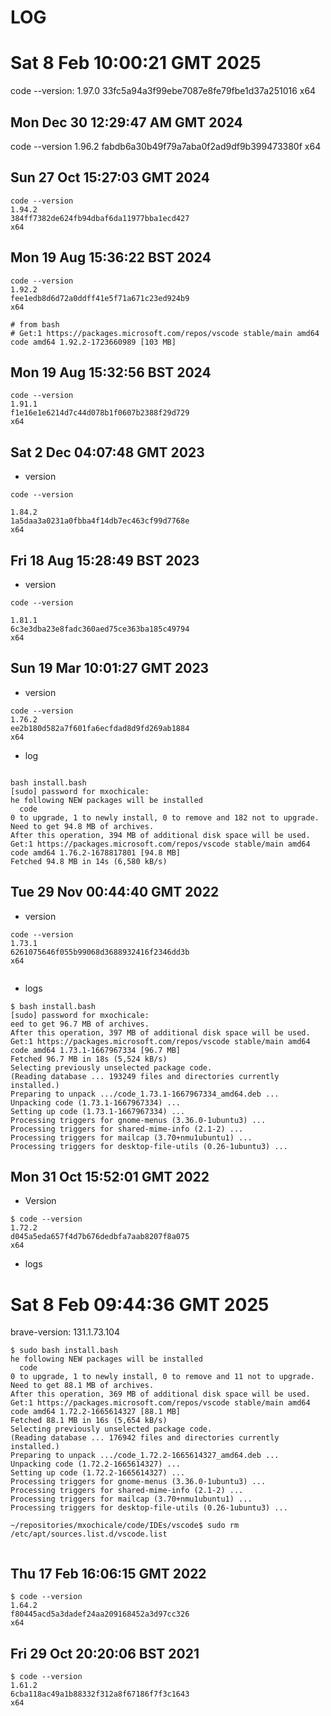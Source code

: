 # LOG    

# Sat  8 Feb 10:00:21 GMT 2025 
code --version: 1.97.0 33fc5a94a3f99ebe7087e8fe79fbe1d37a251016 x64 

## Mon Dec 30 12:29:47 AM GMT 2024
code --version
1.96.2
fabdb6a30b49f79a7aba0f2ad9df9b399473380f
x64


## Sun 27 Oct 15:27:03 GMT 2024
```
code --version
1.94.2
384ff7382de624fb94dbaf6da11977bba1ecd427
x64
```

## Mon 19 Aug 15:36:22 BST 2024
```
code --version
1.92.2
fee1edb8d6d72a0ddff41e5f71a671c23ed924b9
x64

# from bash
# Get:1 https://packages.microsoft.com/repos/vscode stable/main amd64 code amd64 1.92.2-1723660989 [103 MB]
```

## Mon 19 Aug 15:32:56 BST 2024
```
code --version
1.91.1
f1e16e1e6214d7c44d078b1f0607b2388f29d729
x64
```


## Sat  2 Dec 04:07:48 GMT 2023
* version
```
code --version

1.84.2
1a5daa3a0231a0fbba4f14db7ec463cf99d7768e
x64
```

## Fri 18 Aug 15:28:49 BST 2023
* version
```
code --version

1.81.1
6c3e3dba23e8fadc360aed75ce363ba185c49794
x64
```



## Sun 19 Mar 10:01:27 GMT 2023
* version
```
code --version
1.76.2
ee2b180d582a7f601fa6ecfdad8d9fd269ab1884
x64

```
* log
```

bash install.bash 
[sudo] password for mxochicale: 
he following NEW packages will be installed
  code
0 to upgrade, 1 to newly install, 0 to remove and 182 not to upgrade.
Need to get 94.8 MB of archives.
After this operation, 394 MB of additional disk space will be used.
Get:1 https://packages.microsoft.com/repos/vscode stable/main amd64 code amd64 1.76.2-1678817801 [94.8 MB]
Fetched 94.8 MB in 14s (6,580 kB/s)                                                                                                                

```


## Tue 29 Nov 00:44:40 GMT 2022
* version
```
code --version
1.73.1
6261075646f055b99068d3688932416f2346dd3b
x64


```

* logs 
```
$ bash install.bash 
[sudo] password for mxochicale: 
eed to get 96.7 MB of archives.
After this operation, 397 MB of additional disk space will be used.
Get:1 https://packages.microsoft.com/repos/vscode stable/main amd64 code amd64 1.73.1-1667967334 [96.7 MB]
Fetched 96.7 MB in 18s (5,524 kB/s)                                                                                                                                                                       
Selecting previously unselected package code.
(Reading database ... 193249 files and directories currently installed.)
Preparing to unpack .../code_1.73.1-1667967334_amd64.deb ...
Unpacking code (1.73.1-1667967334) ...
Setting up code (1.73.1-1667967334) ...
Processing triggers for gnome-menus (3.36.0-1ubuntu3) ...
Processing triggers for shared-mime-info (2.1-2) ...
Processing triggers for mailcap (3.70+nmu1ubuntu1) ...
Processing triggers for desktop-file-utils (0.26-1ubuntu3) ...

```

## Mon 31 Oct 15:52:01 GMT 2022
* Version
```
$ code --version
1.72.2
d045a5eda657f4d7b676dedbfa7aab8207f8a075
x64

```

* logs 
# Sat  8 Feb 09:44:36 GMT 2025 
brave-version: 131.1.73.104

```
$ sudo bash install.bash 
he following NEW packages will be installed
  code
0 to upgrade, 1 to newly install, 0 to remove and 11 not to upgrade.
Need to get 88.1 MB of archives.
After this operation, 369 MB of additional disk space will be used.
Get:1 https://packages.microsoft.com/repos/vscode stable/main amd64 code amd64 1.72.2-1665614327 [88.1 MB]
Fetched 88.1 MB in 16s (5,654 kB/s)                                                                                                                                                                               
Selecting previously unselected package code.
(Reading database ... 176942 files and directories currently installed.)
Preparing to unpack .../code_1.72.2-1665614327_amd64.deb ...
Unpacking code (1.72.2-1665614327) ...
Setting up code (1.72.2-1665614327) ...
Processing triggers for gnome-menus (3.36.0-1ubuntu3) ...
Processing triggers for shared-mime-info (2.1-2) ...
Processing triggers for mailcap (3.70+nmu1ubuntu1) ...
Processing triggers for desktop-file-utils (0.26-1ubuntu3) ...

~/repositories/mxochicale/code/IDEs/vscode$ sudo rm /etc/apt/sources.list.d/vscode.list


```


## Thu 17 Feb 16:06:15 GMT 2022
```
$ code --version
1.64.2
f80445acd5a3dadef24aa209168452a3d97cc326
x64
```


## Fri 29 Oct 20:20:06 BST 2021
```
$ code --version
1.61.2
6cba118ac49a1b88332f312a8f67186f7f3c1643
x64
```
